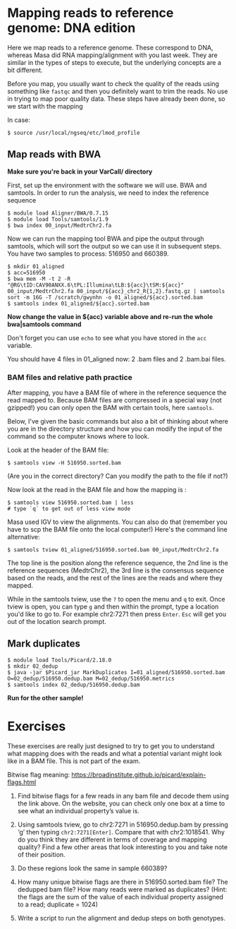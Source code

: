 # Mapping reads to reference genome: DNA edition

Here we map reads to a reference genome. These correspond to DNA, whereas Masa did RNA mapping/alignment with you last week. They are similar in the types of steps to execute, but the underlying concepts are a bit different.

Before you map, you usually want to check the quality of the reads using something like `fastqc` and then you definitely want to trim the reads. No use in trying to map poor quality data. These steps have already been done, so we start with the mapping  

In case:

    $ source /usr/local/ngseq/etc/lmod_profile

## Map reads with BWA

**Make sure you're back in your VarCall/ directory**

First, set up the environment with the software we will use. BWA and samtools. In order to run the analysis, we need to index the reference sequence

    $ module load Aligner/BWA/0.7.15
    $ module load Tools/samtools/1.9
    $ bwa index 00_input/MedtrChr2.fa

Now we can run the mapping tool BWA and pipe the output through samtools, which will sort the output so we can use it in subsequent steps. You have two samples to process: 516950 and 660389.

    $ mkdir 01_aligned
    $ acc=516950
    $ bwa mem -M -t 2 -R "@RG\tID:CAV90ANXX.6\tPL:Illumina\tLB:${acc}\tSM:${acc}" 00_input/MedtrChr2.fa 00_input/${acc}_chr2_R{1,2}.fastq.gz | samtools sort -m 16G -T /scratch/gwynhn -o 01_aligned/${acc}.sorted.bam
    $ samtools index 01_aligned/${acc}.sorted.bam

**Now change the value in ${acc} variable above and re-run the whole bwa|samtools command**

Don't forget you can use `echo` to see what you have stored in the `acc` variable. 

You should have 4 files in 01_aligned now: 2 .bam files and 2 .bam.bai files.

### BAM files and relative path practice

After mapping, you have a BAM file of where in the reference sequence the read mapped to. Because BAM files are compressed in a special way (not gzipped!) you can only open the BAM with certain tools, here `samtools`.

Below, I've given the basic commands but also a bit of thinking about where you are in the directory structure and how you can modify the input of the command so the computer knows where to look. 

Look at the header of the BAM file:

    $ samtools view -H 516950.sorted.bam 

(Are you in the correct directory? Can you modify the path to the file if not?)

Now look at the read in the BAM file and how the mapping is :
    
    $ samtools view 516950.sorted.bam | less
    # type `q` to get out of less view mode
    
Masa used IGV to view the alignments. You can also do that (remember you have to scp the BAM file onto the local computer!) Here's the command line alternative:

    $ samtools tview 01_aligned/516950.sorted.bam 00_input/MedtrChr2.fa
    
The top line is the position along the reference sequence, the 2nd line is the reference sequences (MedtrChr2), the 3rd line is the consensus sequence based on the reads, and the rest of the lines are the reads and where they mapped.

While in the samtools tview, use the `?` to open the menu and `q` to exit. Once tview is open, you can type `g` and then within the prompt, type a location you'd like to go to. For example chr2:7271 then press `Enter`. `Esc` will get you out of the location search prompt. 

## Mark duplicates

    $ module load Tools/Picard/2.18.0
    $ mkdir 02_dedup
    $ java -jar $Picard_jar MarkDuplicates I=01_aligned/516950.sorted.bam O=02_dedup/516950.dedup.bam M=02_dedup/516950.metrics
    $ samtools index 02_dedup/516950.dedup.bam
**Run for the other sample!**

# Exercises

These exercises are really just designed to try to get you to understand what mapping does with the reads and what a potential variant might look like in a BAM file. This is not part of the exam.

Bitwise flag meaning: https://broadinstitute.github.io/picard/explain-flags.html

1. Find bitwise flags for a few reads in any bam file and decode them using the link above. On the website, you can check only one box at a time to see what an individual property’s value is.

2. Using samtools tview, go to chr2:7271 in 516950.dedup.bam by pressing ‘g’ then typing `chr2:7271[Enter]`. Compare that with chr2:1018541. Why do you think they are different in terms of coverage and mapping quality? Find a few other areas that look interesting to you and take note of their position.

3. Do these regions look the same in sample 660389?

4. How many unique bitwise flags are there in 516950.sorted.bam file? The dedupped bam file? How many reads were marked as duplicates? (Hint: the flags are the sum of the value of each individual property assigned to a read; duplicate = 1024)

5. Write a script to run the alignment and dedup steps on both genotypes.

